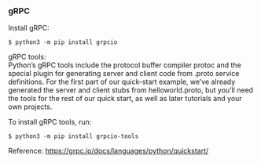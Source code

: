 ### gRPC
Install gRPC: 
```
$ python3 -m pip install grpcio
```

gRPC tools:   
Python’s gRPC tools include the protocol buffer compiler protoc and the special plugin for generating server and client code from .proto service definitions. For the first part of our quick-start example, we’ve already generated the server and client stubs from helloworld.proto, but you’ll need the tools for the rest of our quick start, as well as later tutorials and your own projects.

To install gRPC tools, run:
```
$ python3 -m pip install grpcio-tools
```



Reference: https://grpc.io/docs/languages/python/quickstart/

